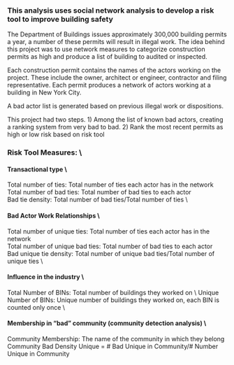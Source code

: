 ### This analysis uses social network analysis to develop a risk tool to improve building safety

The Department of Buildings issues approximately 300,000 building permits a year, a number of these permits will result in illegal work. The idea behind this project was to use network measures to categorize construction permits as high and produce a list of building to audited or inspected.

Each construction permit contains the names of the actors working on the project. These include the owner, architect or engineer, contractor and filing representative. Each permit produces a network of actors working at a building in New York City.

A bad actor list is generated based on previous illegal work or dispositions. 

This project had two steps. 1) Among the list of known bad actors, creating a ranking system from very bad to bad. 2) Rank the most recent permits as high or low risk based on risk tool

### Risk Tool Measures: \
#### Transactional type \
Total number of ties: Total number of ties each actor has in the network \
Total number of bad ties: Total number of bad ties to each actor \
Bad tie density: Total number of bad ties/Total number of ties \

#### Bad Actor Work Relationships \
Total number of unique ties: Total number of ties each actor has in the network \
Total number of unique bad ties: Total number of bad ties to each actor \
Bad unique tie density: Total number of unique bad ties/Total number of unique ties \

#### Influence in the industry \
Total Number of BINs: Total number of buildings they worked on \ 
Unique Number of BINs: Unique number of buildings they worked on, each BIN is counted only once \

#### Membership in “bad” community (community detection analysis) \
Community Membership: The name of the community in which they belong \
Community Bad Density Unique = # Bad Unique in Community/# Number Unique in Community










